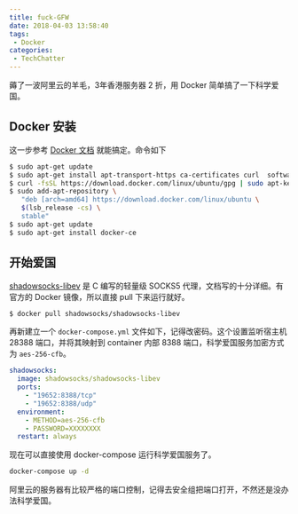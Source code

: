 ```yaml
---
title: fuck-GFW
date: 2018-04-03 13:58:40
tags:
 - Docker
categories:
 - TechChatter
---
```


薅了一波阿里云的羊毛，3年香港服务器 2 折，用 Docker 简单搞了一下科学爱国。

<!--more-->

## Docker 安装

这一步参考 [Docker 文档](https://docs.docker.com/install/linux/docker-ce/ubuntu/) 就能搞定。命令如下

~~~bash
$ sudo apt-get update
$ sudo apt-get install apt-transport-https ca-certificates curl  software-properties-common
$ curl -fsSL https://download.docker.com/linux/ubuntu/gpg | sudo apt-key add -
$ sudo add-apt-repository \
   "deb [arch=amd64] https://download.docker.com/linux/ubuntu \
   $(lsb_release -cs) \
   stable"
$ sudo apt-get update
$ sudo apt-get install docker-ce
~~~

## 开始爱国

[shadowsocks-libev](https://github.com/shadowsocks/shadowsocks-libev) 是 C 编写的轻量级 SOCKS5 代理，文档写的十分详细。有官方的 Docker 镜像，所以直接 pull 下来运行就好。

~~~bash
$ docker pull shadowsocks/shadowsocks-libev
~~~

再新建立一个 `docker-compose.yml` 文件如下，记得改密码。这个设置监听宿主机 28388 端口，并将其映射到 container 内部 8388 端口，科学爱国服务加密方式为 `aes-256-cfb`。

~~~yml
shadowsocks:
  image: shadowsocks/shadowsocks-libev
  ports:
    - "19652:8388/tcp"
    - "19652:8388/udp"
  environment:
    - METHOD=aes-256-cfb
    - PASSWORD=XXXXXXXX
  restart: always
~~~

现在可以直接使用 docker-compose 运行科学爱国服务了。

~~~bash
docker-compose up -d
~~~

阿里云的服务器有比较严格的端口控制，记得去安全组把端口打开，不然还是没办法科学爱国。

